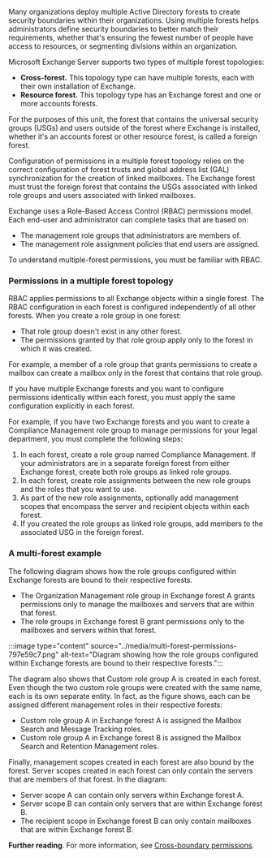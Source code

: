 Many organizations deploy multiple Active Directory forests to create security boundaries within their organizations. Using multiple forests helps administrators define security boundaries to better match their requirements, whether that's ensuring the fewest number of people have access to resources, or segmenting divisions within an organization.

Microsoft Exchange Server supports two types of multiple forest topologies:

 -  **Cross-forest.** This topology type can have multiple forests, each with their own installation of Exchange.
 -  **Resource forest.** This topology type has an Exchange forest and one or more accounts forests.

For the purposes of this unit, the forest that contains the universal security groups (USGs) and users outside of the forest where Exchange is installed, whether it's an accounts forest or other resource forest, is called a foreign forest.<br>

Configuration of permissions in a multiple forest topology relies on the correct configuration of forest trusts and global address list (GAL) synchronization for the creation of linked mailboxes. The Exchange forest must trust the foreign forest that contains the USGs associated with linked role groups and users associated with linked mailboxes.

Exchange uses a Role-Based Access Control (RBAC) permissions model. Each end-user and administrator can complete tasks that are based on:

 -  The management role groups that administrators are members of.
 -  The management role assignment policies that end users are assigned.

To understand multiple-forest permissions, you must be familiar with RBAC.<br>

### Permissions in a multiple forest topology

RBAC applies permissions to all Exchange objects within a single forest. The RBAC configuration in each forest is configured independently of all other forests. When you create a role group in one forest:

 -  That role group doesn't exist in any other forest.
 -  The permissions granted by that role group apply only to the forest in which it was created.

For example, a member of a role group that grants permissions to create a mailbox can create a mailbox only in the forest that contains that role group.

If you have multiple Exchange forests and you want to configure permissions identically within each forest, you must apply the same configuration explicitly in each forest.

For example, if you have two Exchange forests and you want to create a Compliance Management role group to manage permissions for your legal department, you must complete the following steps:

1.  In each forest, create a role group named Compliance Management. If your administrators are in a separate foreign forest from either Exchange forest, create both role groups as linked role groups.
2.  In each forest, create role assignments between the new role groups and the roles that you want to use.
3.  As part of the new role assignments, optionally add management scopes that encompass the server and recipient objects within each forest.
4.  If you created the role groups as linked role groups, add members to the associated USG in the foreign forest.

### A multi-forest example

The following diagram shows how the role groups configured within Exchange forests are bound to their respective forests.

 -  The Organization Management role group in Exchange forest A grants permissions only to manage the mailboxes and servers that are within that forest.
 -  The role groups in Exchange forest B grant permissions only to the mailboxes and servers within that forest.

:::image type="content" source="../media/multi-forest-permissions-797e59c7.png" alt-text="Diagram showing how the role groups configured within Exchange forests are bound to their respective forests.":::


The diagram also shows that Custom role group A is created in each forest. Even though the two custom role groups were created with the same name, each is its own separate entity. In fact, as the figure shows, each can be assigned different management roles in their respective forests:

 -  Custom role group A in Exchange forest A is assigned the Mailbox Search and Message Tracking roles.
 -  Custom role group A in Exchange forest B is assigned the Mailbox Search and Retention Management roles.

Finally, management scopes created in each forest are also bound by the forest. Server scopes created in each forest can only contain the servers that are members of that forest. In the diagram:

 -  Server scope A can contain only servers within Exchange forest A.
 -  Server scope B can contain only servers that are within Exchange forest B.
 -  The recipient scope in Exchange forest B can only contain mailboxes that are within Exchange forest B.

**Further reading**. For more information, see [Cross-boundary permissions](/exchange/understanding-multiple-forest-permissions-exchange-2013-help?azure-portal=true).
